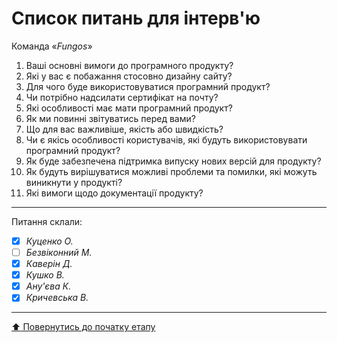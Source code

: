 # Список питань для інтерв'ю
Команда «*Fungos*»

1) Ваші основні вимоги до програмного продукту?
2) Які у вас є побажання стосовно дизайну сайту?
3) Для чого буде використовуватися програмний продукт?
4) Чи потрібно надсилати сертифікат на почту?
5) Які особливості має мати програмний продукт?
6) Як ми повинні звітуватись перед вами?
7) Що для вас важливіше, якість або швидкість?
8) Чи є якісь особливості користувачів, які будуть використовувати програмний продукт?
9) Як буде забезпечена підтримка випуску нових версій для продукту?
10) Як будуть вирішуватися можливі проблеми та помилки, які можуть виникнути у продукті?
11) Які вимоги щодо документації продукту?

---
Питання склали:			

- [x] *Куценко О.*
- [ ] *Безвіконний М.*
- [x] *Каверін Д.*
- [x] *Кушко В.*
- [x] *Ану'єва К.*
- [x] *Кричевська В.*
---
[:arrow_up: Повернутись до початку етапу](/docs/1.Envisioning/README.md)
